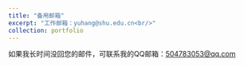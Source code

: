 ```yaml
---
title: "备用邮箱"
excerpt: "工作邮箱：yuhang@shu.edu.cn<br/>"
collection: portfolio
---
```


如果我长时间没回您的邮件，可联系我的QQ邮箱：504783053@qq.com
